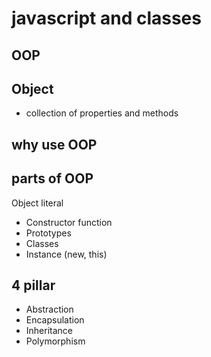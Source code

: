 # javascript and classes

## OOP

## Object
- collection of properties and methods

## why use OOP

## parts of OOP
Object literal

- Constructor function
- Prototypes
- Classes
- Instance (new, this)

## 4 pillar
- Abstraction
- Encapsulation
- Inheritance
- Polymorphism